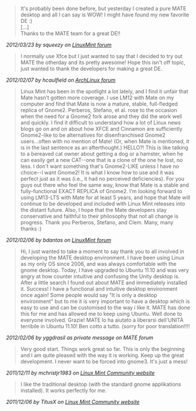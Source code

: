 <!--
.. link:
.. description:
.. tags: 
.. date: 2012-02-10 19:18:27
.. title: Feedback
.. slug: feedback
-->

> It's probably been done before, but yesterday I created a pure MATE
> desktop and all I can say is WOW! I might have found my new favorite DE :)  
> [...]  
> Thanks to the MATE team for a great DE!!

<cite>2012/03/23 by squeezy on [LinuxMint forum](http://forums.linuxmint.com/viewtopic.php?f=206&t=97879)</cite>

>  I normally use Xfce but I just wanted to say that I decided to try out
> MATE the otherday and its pretty awesome! Hope this isn't off topic, just
> wanted to thank the developers for making a great DE.

<cite>2012/02/07 by hcaulfield on [ArchLinux forum](https://bbs.archlinux.org/viewtopic.php?pid=1054341#p1054341)</cite>

> Linux Mint has been in the spotlight a lot lately, and I find it unfair
> that Mate hasn't gotten more coverage. I use LM12 with Mate on my computer and
> find that Mate is now a mature, stable, full-fledged replica of Gnome2.
> Perberos, Stefano, et al. rose to the occasion when the need for a Gnome2 fork
> arose and they did the work well and quickly. I find it difficult to
> understand how a lot of Linux news blogs go on and on about how XFCE and
> Cinnamon are sufficiently Gnome2-like to be alternatives for disenfranchised
> Gnome2 users...often with no mention of Mate! (Or, when Mate is mentioned, it
> is in the last sentence as an afterthought.) HELLO?! This is like talking to a
> bereaved cat owner about getting a dog or a hamster, when he can easily get a
> new CAT--one that is a clone of the one he lost, no less. I don't want
> something that's Gnome2-LIKE unless I have no choice--I want Gnome2! It is
> what I know how to use and it was perfect just as it was (i.e., it had no
> perceived deficiencies). For you guys out there who feel the same way, know
> that Mate is a stable and fully-functional EXACT REPLICA of Gnome2. I'm
> looking forward to using LM13-LTS with Mate for at least 5 years, and hope
> that Mate will continue to be developed and included with Linux Mint releases
> into the distant future. Also, I hope that the Mate developers stay
> conservative and faithful to their philosophy that not all change is progress.
> Thank you Perberos, Stefano, and Clem. Many, many thanks :)

<cite>2012/02/06 by bdantas on [LinuxMint forum](http://forums.linuxmint.com/viewtopic.php?f=206&t=86481&start=240#p537885)</cite>

> Hi, I just wanted to take a moment to say thank you to all involved in
> developing the MATE desktop environment. I have been using Linux as my only OS
> since 2006, and was always comfortable with the gnome desktop. Today, I have
> upgraded to Ubuntu 11.10 and was very angry at how counter intuitive and
> confusing the Unity desktop is. After a little search I found out about MATE
> and immediately installed it. Success! I have a functional and intuitive
> desktop environment once again! Some people would say "It is only a desktop
> environment" but to me it is very important to have a desktop which is easy to
> use and can be customised to the way i like it. MATE has done this for me and
> has allowed me to keep using Ubuntu. Well done to everyone involved. Grazie!
> MATE lo ha aiutato a liberarsi dell'UNITÀ terribile in Ubuntu 11.10! Ben cotto
> a tutto. (sorry for poor translation!!!!

<cite>2012/02/06 by yggdrasil as private message on MATE forum</cite>

> Very good start. Things work great so far. This is only the beginning
> and I am quite pleased with the way it is working. Keep up the great
> development. I never want to be forced into gnome3. It's just a mess!

<cite>2011/12/11 by mchristjr1983 on [Linux Mint Community website](http://community.linuxmint.com/software/review/mint-meta-mate)</cite>

> I like the traditional desktop (with the standard gnome applikations installed). It works perfectly for me.

<cite>2011/12/06 by TitusX on [Linux Mint Community website](http://community.linuxmint.com/software/view/mate-desktop)</cite>
